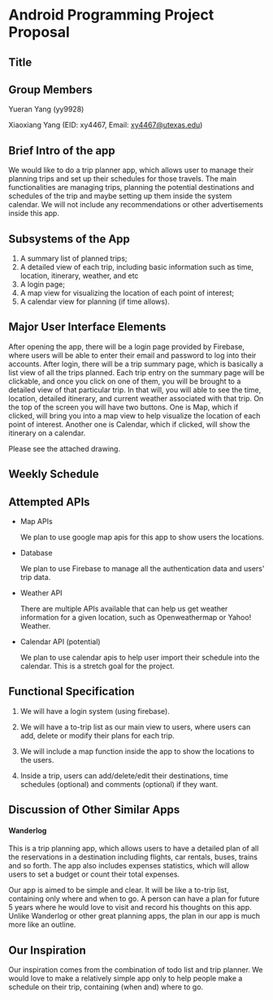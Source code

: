 # Android Programming Project Proposal

## Title

## Group Members

Yueran Yang (yy9928)

Xiaoxiang Yang (EID: xy4467, Email: xy4467@utexas.edu)

## Brief Intro of the app

We would like to do a trip planner app, which allows user to manage their planning trips and set up their schedules for those travels. The main functionalities are managing trips, planning the potential destinations and schedules of the trip and maybe setting up them inside the system calendar. We will not include any recommendations or other advertisements inside this app. 

## Subsystems of the App
1. A summary list of planned trips;
2. A detailed view of each trip, including basic information such as time, location, itinerary, weather, and etc
3. A login page; 
4. A map view for visualizing the location of each point of interest;
5. A calendar view for planning (if time allows).

## Major User Interface Elements
After opening the app, there will be a login page provided by Firebase, where users will be able to enter their email and password to log into their accounts.
After login, there will be a trip summary page, which is basically a list view of all the trips planned.
Each trip entry on the summary page will be clickable, and once you click on one of them, you will be brought to a detailed view of that particular trip.
In that will, you will able to see the time, location, detailed itinerary, and current weather associated with that trip.
On the top of the screen you will have two buttons. One is Map, which if clicked, will bring you into a map view to help visualize the location of each point of interest. Another one is Calendar, which if clicked, will show the itinerary on a calendar.

Please see the attached drawing.

## Weekly Schedule

## Attempted APIs

- Map APIs
  
  We plan to use google map apis for this app to show users the locations. 

- Database
  
  We plan to use Firebase to manage all the authentication data and users' trip data. 

- Weather API

  There are multiple APIs available that can help us get weather information for a given location, such as Openweathermap or Yahoo! Weather.

- Calendar API (potential)
  
  We plan to use calendar apis to help user import their schedule into the calendar. This is a stretch goal for the project. 

## Functional Specification

1. We will have a login system (using firebase). 

2. We will have a to-trip list as our main view to users, where users can add, delete or modify their plans for each trip. 

3. We will include a map function inside the app to show the locations to the users.

4. Inside a trip, users can add/delete/edit their destinations, time schedules (optional) and comments (optional) if they want. 

## Discussion of Other Similar Apps

#### Wanderlog

This is a trip planning app, which allows users to have a detailed plan of all the reservations in a destination including flights, car rentals, buses, trains and so forth. The app also includes expenses statistics, which will allow users to set a budget or count their total expenses. 

Our app is aimed to be simple and clear. It will be like a to-trip list, containing only where and when to go. A person can have a plan for future 5 years where he would love to visit and record his thoughts on this app. Unlike Wanderlog or other great planning apps, the plan in our app is much more like an outline. 

## Our Inspiration

Our inspiration comes from the combination of todo list and trip planner. We would love to make a relatively simple app only to help people make a schedule on their trip, containing (when and) where to go.  
